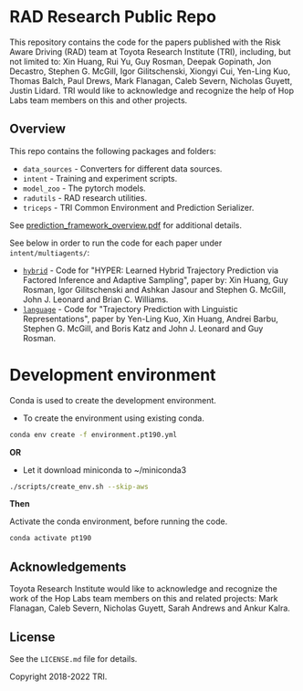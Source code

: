 # RAD Research Public Repo

This repository contains the code for the papers published with the Risk Aware Driving (RAD) team at Toyota Research Institute (TRI), including, but not limited to: 
Xin Huang, Rui Yu, Guy Rosman, Deepak Gopinath, Jon Decastro, Stephen G. McGill, Igor Gilitschenski, Xiongyi Cui, Yen-Ling Kuo, Thomas Balch, Paul Drews, Mark Flanagan, Caleb Severn, Nicholas Guyett, Justin Lidard. TRI would like to acknowledge and recognize the help of Hop Labs team members on this and other projects.


## Overview

This repo contains the following packages and folders:

* `data_sources` - Converters for different data sources. 
* `intent` - Training and experiment scripts.
* `model_zoo` - The pytorch models.
* `radutils` - RAD research utilities.
* `triceps` - TRI Common Environment and Prediction Serializer.

See [prediction_framework_overview.pdf](prediction_framework_overview.pdf) for additional details.

See below in order to run the code for each paper under `intent/multiagents/`:
* [`hybrid`](./intent/multiagents/hybrid/README.md) - Code for "HYPER: Learned Hybrid Trajectory Prediction via Factored Inference and Adaptive Sampling", paper by: Xin Huang, Guy Rosman, Igor Gilitschenski and Ashkan Jasour and Stephen G. McGill, John J. Leonard and Brian C. Williams.
* [`language`](./intent/multiagents/language/README.md) - Code for "Trajectory Prediction with Linguistic Representations", paper by Yen-Ling Kuo, Xin Huang, Andrei Barbu, Stephen G. McGill, and Boris Katz and John J. Leonard and Guy Rosman.

# Development environment

Conda is used to create the development environment.

* To create the environment using existing conda.
```bash
conda env create -f environment.pt190.yml
```

__OR__

* Let it download miniconda to ~/miniconda3
```bash
./scripts/create_env.sh --skip-aws
```

__Then__

Activate the conda environment, before running the code.

```bash
conda activate pt190
```
## Acknowledgements

Toyota Research Institute would like to acknowledge and recognize the work of the Hop Labs team members on this and related projects: Mark Flanagan, Caleb Severn, Nicholas Guyett, Sarah Andrews and Ankur Kalra.

## License
See the `LICENSE.md` file for details.

Copyright 2018-2022 TRI.

